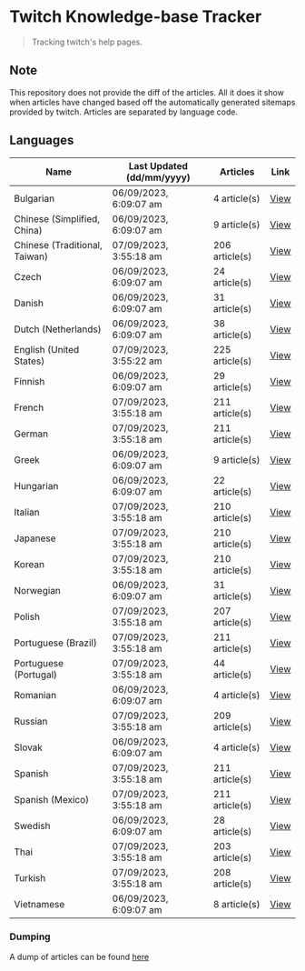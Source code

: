 # Twitch Knowledge-base Tracker
> Tracking twitch's help pages. 

## Note
This repository does not provide the diff of the articles. All it does it show when articles have changed based
off the automatically generated sitemaps provided by twitch. Articles are separated by language code.

## Languages

| Name                          | Last Updated (dd/mm/yyyy) | Articles       | Link                   |
|-------------------------------|---------------------------|----------------|------------------------|
| Bulgarian                     | 06/09/2023, 6:09:07 am    | 4 article(s)   | [View](docs/bg.md)     |
| Chinese (Simplified, China)   | 06/09/2023, 6:09:07 am    | 9 article(s)   | [View](docs/zh_CN.md)  |
| Chinese (Traditional, Taiwan) | 07/09/2023, 3:55:18 am    | 206 article(s) | [View](docs/zh_TW.md)  |
| Czech                         | 06/09/2023, 6:09:07 am    | 24 article(s)  | [View](docs/cs.md)     |
| Danish                        | 06/09/2023, 6:09:07 am    | 31 article(s)  | [View](docs/da.md)     |
| Dutch (Netherlands)           | 06/09/2023, 6:09:07 am    | 38 article(s)  | [View](docs/nl_NL.md)  |
| English (United States)       | 07/09/2023, 3:55:22 am    | 225 article(s) | [View](docs/en_US.md)  |
| Finnish                       | 06/09/2023, 6:09:07 am    | 29 article(s)  | [View](docs/fi.md)     |
| French                        | 07/09/2023, 3:55:18 am    | 211 article(s) | [View](docs/fr.md)     |
| German                        | 07/09/2023, 3:55:18 am    | 211 article(s) | [View](docs/de.md)     |
| Greek                         | 06/09/2023, 6:09:07 am    | 9 article(s)   | [View](docs/el.md)     |
| Hungarian                     | 06/09/2023, 6:09:07 am    | 22 article(s)  | [View](docs/hu.md)     |
| Italian                       | 07/09/2023, 3:55:18 am    | 210 article(s) | [View](docs/it.md)     |
| Japanese                      | 07/09/2023, 3:55:18 am    | 210 article(s) | [View](docs/ja.md)     |
| Korean                        | 07/09/2023, 3:55:18 am    | 210 article(s) | [View](docs/ko.md)     |
| Norwegian                     | 06/09/2023, 6:09:07 am    | 31 article(s)  | [View](docs/no.md)     |
| Polish                        | 07/09/2023, 3:55:18 am    | 207 article(s) | [View](docs/pl.md)     |
| Portuguese (Brazil)           | 07/09/2023, 3:55:18 am    | 211 article(s) | [View](docs/pt_BR.md)  |
| Portuguese (Portugal)         | 07/09/2023, 3:55:18 am    | 44 article(s)  | [View](docs/pt_PT.md)  |
| Romanian                      | 06/09/2023, 6:09:07 am    | 4 article(s)   | [View](docs/ro.md)     |
| Russian                       | 07/09/2023, 3:55:18 am    | 209 article(s) | [View](docs/ru.md)     |
| Slovak                        | 06/09/2023, 6:09:07 am    | 4 article(s)   | [View](docs/sk.md)     |
| Spanish                       | 07/09/2023, 3:55:18 am    | 211 article(s) | [View](docs/es.md)     |
| Spanish (Mexico)              | 07/09/2023, 3:55:18 am    | 211 article(s) | [View](docs/es_MX.md)  |
| Swedish                       | 06/09/2023, 6:09:07 am    | 28 article(s)  | [View](docs/sv.md)     |
| Thai                          | 07/09/2023, 3:55:18 am    | 203 article(s) | [View](docs/th.md)     |
| Turkish                       | 07/09/2023, 3:55:18 am    | 208 article(s) | [View](docs/tr.md)     |
| Vietnamese                    | 06/09/2023, 6:09:07 am    | 8 article(s)   | [View](docs/vi.md)     |

### Dumping
A dump of articles can be found [here](docs/RAW.md)